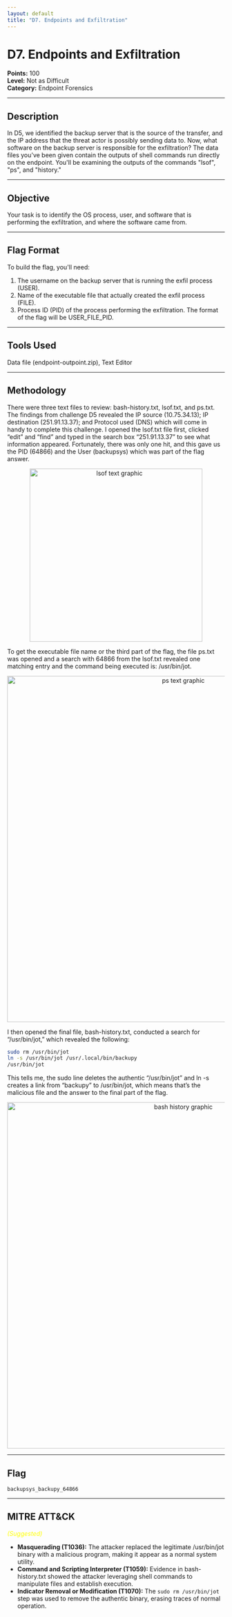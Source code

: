 ```yaml
---
layout: default
title: "D7. Endpoints and Exfiltration"
---
```


# D7. Endpoints and Exfiltration

**Points:** 100  
**Level:** Not as Difficult  
**Category:** Endpoint Forensics 

---

## Description
In D5, we identified the backup server that is the source of the transfer, and the IP address that the threat actor is possibly sending data to. Now, what software on the backup server is responsible for the exfiltration? The data files you've been given contain the outputs of shell commands run directly on the endpoint. You'll be examining the outputs of the commands "lsof", "ps", and "history."

---

## Objective
Your task is to identify the OS process, user, and software that is performing the exfiltration, and where the software came from.

---

## Flag Format
To build the flag, you'll need: 
1. The username on the backup server that is running the exfil process (USER).
2. Name of the executable file that actually created the exfil process (FILE).
3. Process ID (PID) of the process performing the exfiltration. The format of the flag will be USER_FILE_PID.

---

## Tools Used
Data file (endpoint-outpoint.zip), Text Editor

---

## Methodology
There were three text files to review: bash-history.txt, lsof.txt, and ps.txt. The findings from challenge D5 revealed the IP source (10.75.34.13); IP destination (251.91.13.37); and Protocol used (DNS) which will come in handy to complete this challenge. I opened the lsof.txt file first, clicked “edit” and “find” and typed in the search box “251.91.13.37” to see what information appeared. Fortunately, there was only one hit, and this gave us the PID (64866) and the User (backupsys) which was part of the flag answer.

<p align="center">
  <img src="/2025_wicys_target_ctf/assets/images/d7-lsof-txt.png" alt="lsof text graphic" width="400">
</p>

To get the executable file name or the third part of the flag, the file ps.txt was opened and a search with 64866 from the lsof.txt revealed one matching entry and the command being executed is: /usr/bin/jot.

<p align="center">
  <img src="/2025_wicys_target_ctf/assets/images/d7-ps-txt.png" alt="ps text graphic" width="800">
</p>

I then opened the final file, bash-history.txt, conducted a search for “/usr/bin/jot,” which revealed the following:  

```bash
sudo rm /usr/bin/jot
ln -s /usr/bin/jot /usr/.local/bin/backupy
/usr/bin/jot
```

This tells me, the sudo line deletes the authentic “/usr/bin/jot” and ln -s creates a link from “backupy” to /usr/bin/jot, which means that’s the malicious file and the answer to the final part of the flag.

<p align="center">
  <img src="/2025_wicys_target_ctf/assets/images/d7-bash-history.png" alt="bash history graphic" width="800">
</p>

---

## Flag
`backupsys_backupy_64866`  

---

## MITRE ATT&CK
<span style="color:yellow; font-style:italic;">(Suggested)</span>
-	**Masquerading (T1036):** The attacker replaced the legitimate /usr/bin/jot binary with a malicious program, making it appear as a normal system utility.
-	**Command and Scripting Interpreter (T1059):** Evidence in bash-history.txt showed the attacker leveraging shell commands to manipulate files and establish execution.
-	**Indicator Removal or Modification (T1070):** The `sudo rm /usr/bin/jot` step was used to remove the authentic binary, erasing traces of normal operation.

